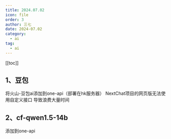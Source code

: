 ```yaml
---
title: 2024.07.02
icon: file
order: 3
author: 三七
date: 2024-07.02
category:
  - ai
tag:
  - ai
---
```


[[toc]]

## 1、豆包
将火山-豆包ai添加到one-api（部署在hk服务器）
NextChat项目的网页版无法使用自定义接口
导致浪费大量时间
## 2、cf-qwen1.5-14b
添加到one-api